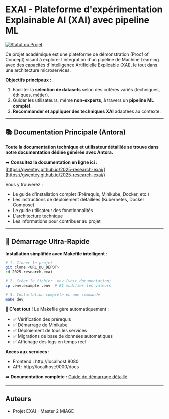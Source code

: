 # EXAI - Plateforme d'expérimentation Explainable AI (XAI) avec pipeline ML

[![Statut du Projet](https://img.shields.io/badge/statut-Proof%20of%20Concept%20(PoC)-blue)](https://github.com/votre-organisation/2025-research-exai) <!-- Optionnel: Mettez à jour le lien si public -->

Ce projet académique est une plateforme de démonstration (Proof of Concept) visant à explorer l'intégration d'un pipeline de Machine Learning avec des capacités d'Intelligence Artificielle Explicable (XAI), le tout dans une architecture microservices.

**Objectifs principaux :**
1.  Faciliter la **sélection de datasets** selon des critères variés (techniques, éthiques, métier).
2.  Guider les utilisateurs, même **non-experts**, à travers un **pipeline ML complet**.
3.  **Recommander et appliquer des techniques XAI** adaptées au contexte.

---

## 📚 Documentation Principale (Antora)

**Toute la documentation technique et utilisateur détaillée se trouve dans notre documentation dédiée générée avec Antora.**

➡️ **Consultez la documentation en ligne ici :** [https://gwentey.github.io/2025-research-exai/](https://gwentey.github.io/2025-research-exai/)

Vous y trouverez :
- Le guide d'installation complet (Prérequis, Minikube, Docker, etc.)
- Les instructions de déploiement détaillées (Kubernetes, Docker Compose)
- Le guide utilisateur des fonctionnalités
- L'architecture technique
- Les informations pour contribuer au projet

---

## 🚀 Démarrage Ultra-Rapide

**Installation simplifiée avec Makefile intelligent** :

```bash
# 1. Cloner le projet
git clone <URL_DU_DEPOT>
cd 2025-research-exai

# 2. Créer le fichier .env (voir documentation)
cp .env.example .env  # Et modifier les valeurs

# 3. Installation complète en une commande
make dev
```

**🎯 C'est tout !** Le Makefile gère automatiquement :
- ✅ Vérification des prérequis
- ✅ Démarrage de Minikube
- ✅ Déploiement de tous les services
- ✅ Migrations de base de données automatiques
- ✅ Affichage des logs en temps réel

**Accès aux services :**
- Frontend : http://localhost:8080
- API : http://localhost:9000/docs

➡️ **Documentation complète :** [Guide de démarrage détaillé](https://gwentey.github.io/2025-research-exai/)

---

## Auteurs

- Projet EXAI - Master 2 MIAGE
